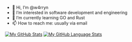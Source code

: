 - 👋 Hi, I’m @w4rryn
- 👀 I’m interested in software development and engineering
- 🌱 I’m currently learning GO and Rust
- 📫 How to reach me: usually via email

[![My GitHub Stats](https://github-readme-stats.vercel.app/api/?username=w4rryn&count_private=true&theme=tokyonight&showicons=true)]()
[![My GitHub Language Stats](https://github-readme-stats.vercel.app/api/top-langs/?username=w4rryn&langs_count=5&theme=tokyonight)]()



<!---
w4rryn/w4rryn is a ✨ special ✨ repository because its `README.md` (this file) appears on your GitHub profile.
You can click the Preview link to take a look at your changes.
--->
